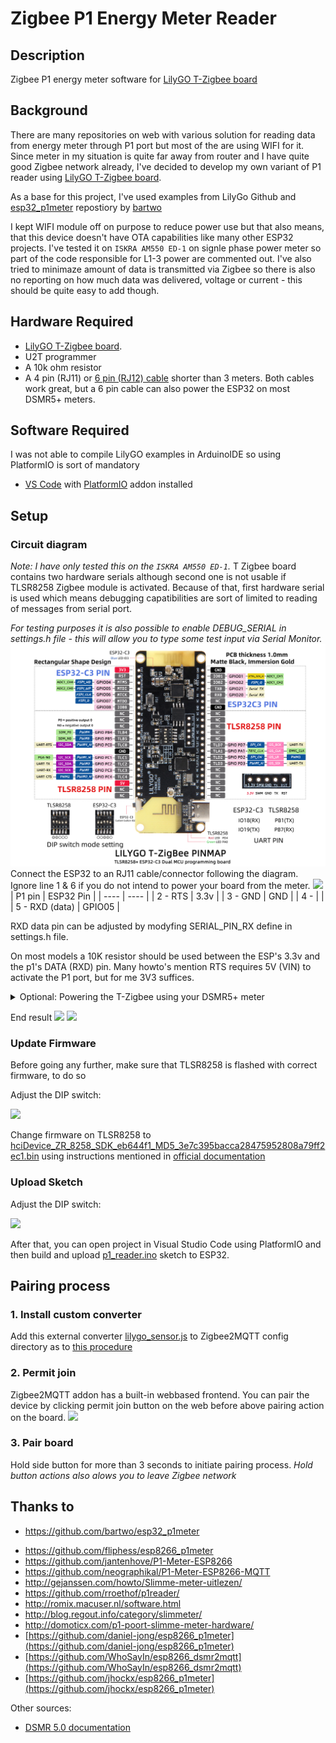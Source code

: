 # Zigbee P1 Energy Meter Reader

## Description
Zigbee P1 energy meter software for  [LilyGO T-Zigbee board](https://www.lilygo.cc/products/t-zigbee-esp32-c3-tlsr8258 )

## Background
There are many repositories on web with various solution for reading data from energy meter through P1 port but most of the are using WIFI for it. Since meter in my situation is quite far away from router and I have quite good Zigbee network already, I've decided to develop my own variant of P1 reader using [LilyGO T-Zigbee board](https://www.lilygo.cc/products/t-zigbee-esp32-c3-tlsr8258 ).  

As a base for this project, I've used examples from LilyGo Github and [esp32_p1meter](https://github.com/bartwo/esp32_p1meter)  repostiory by [bartwo](https://github.com/bartwo)

I kept WIFI module off on purpose to reduce power use but that also means, that this device doesn't have OTA capabilities like many other ESP32 projects.
I've tested it on `ISKRA AM550 ED-1` on signle phase power meter so part of the code responsible for L1-3 power are commented out. I've also tried to minimaze amount of data is transmitted via Zigbee so there is also no reporting on how much data was delivered, voltage or current - this should be quite easy to add though.

## Hardware Required

- [LilyGO T-Zigbee board](https://www.lilygo.cc/products/t-zigbee-esp32-c3-tlsr8258 ).
- U2T programmer
- A 10k ohm resistor
- A 4 pin (RJ11) or [6 pin (RJ12) cable](https://www.tinytronics.nl/shop/nl/kabels/adapters/rj12-naar-6-pins-dupont-jumper-adapter) shorter than 3 meters. Both cables work great, but a 6 pin cable can also power the ESP32 on most DSMR5+ meters.

## Software Required
I was not able to compile LilyGO examples in ArduinoIDE so using PlatformIO is sort of mandatory
* [VS Code](https://code.visualstudio.com/) with [PlatformIO](https://platformio.org/) addon installed

## Setup

### Circuit diagram
_Note: I have only tested this on the `ISKRA AM550 ED-1`._
T Zigbee board contains two hardware serials although second one is not usable if TLSR8258 Zigbee module is activated.  Because of that, first hardware serial is used which means debugging capatibilities are sort of limited to reading of messages from serial port. 

*For testing purposes it is also possible to enable DEBUG_SERIAL in settings.h file - this will allow you to type some test input via Serial Monitor.*
![](docs/tzigbee_pins.jpg)
Connect the ESP32 to an RJ11 cable/connector following the diagram. Ignore line 1 & 6 if you do not intend to power your board from the meter.
![](../docs/circut.png)
| P1 pin   | ESP32 Pin |
| ----     | ---- |
| 2 - RTS  | 3.3v |
| 3 - GND  | GND  |
| 4 -      |      |
| 5 - RXD (data) | GPIO05 |

RXD data pin can be adjusted by modyfing SERIAL_PIN_RX define in settings.h file.

On most models a 10K resistor should be used between the ESP's 3.3v and the p1's DATA (RXD) pin. Many howto's mention RTS requires 5V (VIN) to activate the P1 port, but for me 3V3 suffices.

<details><summary>Optional: Powering the T-Zigbee using your DSMR5+ meter</summary>
<p>
When using a 6 pin cable you can use the power source provided by the meter.
  
![](../docs/circut_power.png)

| P1 pin   | ESP32 Pin |
| ----     | ---- |
| 1 - 5v out | 5v or Vin |
| 2 - RTS  | 3.3v |
| 3 - GND  | GND  |
| 4 -      |      |
| 5 - RXD (data) | GPIO05 |
| 6 - GND  | GND  |

</p>
</details>

End result
![](../docs/example_wiring_1.jpg)
![](../docs/example_wiring_2.jpg)
### Update Firmware
Before going any further, make sure that TLSR8258 is flashed with correct firmware, to do so

Adjust the DIP switch:

![](../docs/upload_mode.png)

Change firmware on TLSR8258 to [hciDevice_ZR_8258_SDK_eb644f1_MD5_3e7c395bacca28475952808a79ff2ec1.bin](../../firmware/hciDevice_ZR_8258_SDK_eb644f1_MD5_3e7c395bacca28475952808a79ff2ec1.bin)
using instructions mentioned in [official documentation](https://zbhci.readthedocs.io/en/latest/user-guide/burning.html)

### Upload Sketch

Adjust the DIP switch:

![](../docs/upload_mode_c3.png)

After that, you can open project in Visual Studio Code using PlatformIO and then build and upload  [p1_reader.ino](/p1_meter/p1_reader.ino) sketch to ESP32.

## Pairing process

### 1. Install custom converter 
Add this external converter [lilygo_sensor.js](./lilygo_sensor.js) to Zigbee2MQTT config directory as to [this procedure](https://www.zigbee2mqtt.io/advanced/support-new-devices/01_support_new_devices.html#instructions)

### 2. Permit join

Zigbee2MQTT addon has a built-in webbased frontend. You can pair the device by clicking permit join button on the web before above pairing action on the board.
    ![](https://www.zigbee2mqtt.io/assets/img/frontend.e604ec0e.png)


### 3. Pair board
Hold side button for more than 3 seconds to initiate pairing process. 
*Hold button actions also alows you to leave Zigbee network*


## Thanks to
* https://github.com/bartwo/esp32_p1meter
- https://github.com/fliphess/esp8266_p1meter
- https://github.com/jantenhove/P1-Meter-ESP8266
- https://github.com/neographikal/P1-Meter-ESP8266-MQTT
- http://gejanssen.com/howto/Slimme-meter-uitlezen/
- https://github.com/rroethof/p1reader/
- http://romix.macuser.nl/software.html
- http://blog.regout.info/category/slimmeter/
- http://domoticx.com/p1-poort-slimme-meter-hardware/
- [https://github.com/daniel-jong/esp8266_p1meter](https://github.com/daniel-jong/esp8266_p1meter)
- [https://github.com/WhoSayIn/esp8266_dsmr2mqtt](https://github.com/WhoSayIn/esp8266_dsmr2mqtt)
- [https://github.com/jhockx/esp8266_p1meter](https://github.com/jhockx/esp8266_p1meter)

Other sources:
- [DSMR 5.0 documentation](https://www.netbeheernederland.nl/_upload/Files/Slimme_meter_15_a727fce1f1.pdf)
